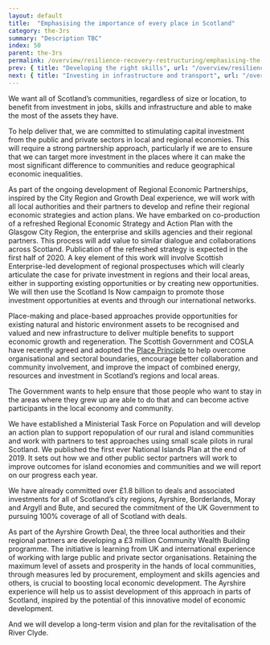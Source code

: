 ```yaml
---
layout: default
title:  "Emphasising the importance of every place in Scotland"
category: the-3rs
summary: "Description TBC"
index: 50
parent: the-3rs
permalink: /overview/resilience-recovery-restructuring/emphasising-the-importance-of-every-place-in-scotland/
prev: { title: "Developing the right skills", url: "/overview/resilience-recovery-restructuring/developing-the-right-skills/" }
next: { title: "Investing in infrastructure and transport", url: "/overview/resilience-recovery-restructuring/investing-infrastructure-and-transport/" }
---
```


We want all of Scotland’s communities, regardless of size or location, to benefit from investment in jobs, skills and infrastructure and able to make the most of the assets they have.  

To help deliver that, we are committed to stimulating capital investment from the public and private sectors in local and regional economies.  This will require a strong partnership approach, particularly if we are to ensure that we can target more investment in the places where it can make the most significant difference to communities and reduce geographical economic inequalities.  

As part of the ongoing development of Regional Economic Partnerships, inspired by the City Region and Growth Deal experience, we will work with all local authorities and their partners to develop and refine their regional economic strategies and action plans.  We have embarked on co-production of a refreshed Regional Economic Strategy and Action Plan with the Glasgow City Region, the enterprise and skills agencies and their regional partners. This process will add value to similar dialogue and collaborations across Scotland. Publication of the refreshed strategy is expected in the first half of 2020.  A key element of this work will involve Scottish Enterprise-led development of regional prospectuses which will clearly articulate the case for private investment in regions and their local areas, either in supporting existing opportunities or by creating new opportunities.  We will then use the Scotland Is Now campaign to promote those investment opportunities at events and through our international networks.  

Place-making and place-based approaches provide opportunities for existing natural and historic environment assets to be recognised and valued and new infrastructure to deliver multiple benefits to support economic growth and regeneration.  The Scottish Government and COSLA have recently agreed and adopted the [Place Principle](https://www.gov.scot/publications/place-principle-introduction/) to help overcome organisational and sectoral boundaries, encourage better collaboration and community involvement, and improve the impact of combined energy, resources and investment in Scotland’s regions and local areas.  

The Government wants to help ensure that those people who want to stay in the areas where they grew up are able to do that and can become active participants in the local economy and community.  

We have established a Ministerial Task Force on Population and will develop an action plan to support repopulation of our rural and island communities and work with partners to test approaches using small scale pilots in rural Scotland.  We published the first ever National Islands Plan at the end of 2019.  It sets out how we and other public sector partners will work to improve outcomes for island economies and communities and we will report on our progress each year.  

We have already committed over £1.8 billion to deals and associated investments for all of Scotland’s city regions, Ayrshire, Borderlands, Moray and Argyll and Bute, and secured the commitment of the UK Government to pursuing 100% coverage of all of Scotland with deals.  

As part of the Ayrshire Growth Deal, the three local authorities and their regional partners are developing a £3 million Community Wealth Building programme.  The initiative is learning from UK and international experience of working with large public and private sector organisations.  Retaining the maximum level of assets and prosperity in the hands of local communities, through measures led by procurement, employment and skills agencies and others, is crucial to boosting local economic development.  The Ayrshire experience will help us to assist development of this approach in parts of Scotland, inspired by the potential of this innovative model of economic development.  

And we will develop a long-term vision and plan for the revitalisation of the River Clyde.  
